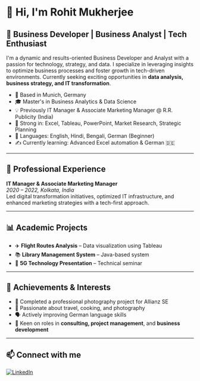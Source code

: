 
# 👋 Hi, I'm Rohit Mukherjee

## 🚀 Business Developer | Business Analyst | Tech Enthusiast

I'm a dynamic and results-oriented Business Developer and Analyst with a passion for technology, strategy, and data. I specialize in leveraging insights to optimize business processes and foster growth in tech-driven environments. Currently seeking exciting opportunities in **data analysis, business strategy, and IT transformation**.

- 📍 Based in Munich, Germany  
- 🎓 Master's in Business Analytics & Data Science 
- 💡 Previously IT Manager & Associate Marketing Manager @ R.R. Publicity (India)  
- 🧠 Strong in: Excel, Tableau, PowerPoint, Market Research, Strategic Planning  
- 💬 Languages: English, Hindi, Bengali, German (Beginner)  
- ✍️ Currently learning: Advanced Excel automation & German 🇩🇪  

---

## 💼 Professional Experience

**IT Manager & Associate Marketing Manager**  
*2020 – 2022, Kolkata, India*  
Led digital transformation initiatives, optimized IT infrastructure, and enhanced marketing strategies with a tech-first approach.

---

## 📊 Academic Projects

- ✈️ **Flight Routes Analysis** – Data visualization using Tableau  
- 📚 **Library Management System** – Java-based system  
- 📡 **5G Technology Presentation** – Technical seminar  

---

## 🌟 Achievements & Interests

- 📸 Completed a professional photography project for Allianz SE  
- 🧳 Passionate about travel, cooking, and photography  
- 🗣 Actively improving German language skills  
- 💼 Keen on roles in **consulting, project management**, and **business development**  

---

## 📫 Connect with me

[![LinkedIn](https://img.shields.io/badge/LinkedIn-blue?style=flat&logo=linkedin)](http://www.linkedin.com/in/rohit-mukherjee-rm)

